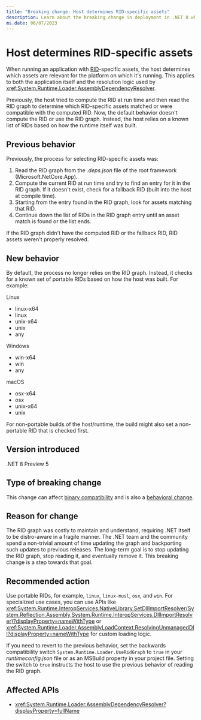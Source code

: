 ```yaml
---
title: "Breaking change: Host determines RID-specific assets"
description: Learn about the breaking change in deployment in .NET 8 where the runtime host looks for RID-specific assets via a known list.
ms.date: 06/07/2023
---
```

# Host determines RID-specific assets

When running an application with [RID](../../../rid-catalog.md)-specific assets, the host determines which assets are relevant for the platform on which it's running. This applies to both the application itself and the resolution logic used by <xref:System.Runtime.Loader.AssemblyDependencyResolver>.

Previously, the host tried to compute the RID at run time and then read the RID graph to determine which RID-specific assets matched or were compatible with the computed RID. Now, the default behavior doesn't compute the RID or use the RID graph. Instead, the host relies on a known list of RIDs based on how the runtime itself was built.

## Previous behavior

Previously, the process for selecting RID-specific assets was:

1. Read the RID graph from the *.deps.json* file of the root framework (Microsoft.NetCore.App).
1. Compute the current RID at run time and try to find an entry for it in the RID graph. If it doesn't exist, check for a fallback RID (built into the host at compile time).
1. Starting from the entry found in the RID graph, look for assets matching that RID.
1. Continue down the list of RIDs in the RID graph entry until an asset match is found or the list ends.

If the RID graph didn't have the computed RID or the fallback RID, RID assets weren't properly resolved.

## New behavior

By default, the process no longer relies on the RID graph. Instead, it checks for a known set of portable RIDs based on how the host was built. For example:

Linux

- linux-x64
- linux
- unix-x64
- unix
- any

Windows

- win-x64
- win
- any

macOS

- osx-x64
- osx
- unix-x64
- unix

For non-portable builds of the host/runtime, the build might also set a non-portable RID that is checked first.

## Version introduced

.NET 8 Preview 5

## Type of breaking change

This change can affect [binary compatibility](../../categories.md#binary-compatibility) and is also a [behavioral change](../../categories.md#behavioral-change).

## Reason for change

The RID graph was costly to maintain and understand, requiring .NET itself to be distro-aware in a fragile manner. The .NET team and the community spend a non-trivial amount of time updating the graph and backporting such updates to previous releases. The long-term goal is to stop updating the RID graph, stop reading it, and eventually remove it. This breaking change is a step towards that goal.

## Recommended action

Use portable RIDs, for example, `linux`, `linux-musl`, `osx`, and `win`. For specialized use cases, you can use APIs like <xref:System.Runtime.InteropServices.NativeLibrary.SetDllImportResolver(System.Reflection.Assembly,System.Runtime.InteropServices.DllImportResolver)?displayProperty=nameWithType> or <xref:System.Runtime.Loader.AssemblyLoadContext.ResolvingUnmanagedDll?displayProperty=nameWithType> for custom loading logic.

If you need to revert to the previous behavior, set the backwards compatibility switch `System.Runtime.Loader.UseRidGraph` to `true` in your *runtimeconfig.json* file or as an MSBuild property in your project file. Setting the switch to `true` instructs the host to use the previous behavior of reading the RID graph.

## Affected APIs

- <xref:System.Runtime.Loader.AssemblyDependencyResolver?displayProperty=fullName>
